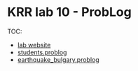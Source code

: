
# KRR lab 10 - ProbLog

TOC:
  - [lab website](https://ai.ia.agh.edu.pl/wiki/en:dydaktyka:problog:intro)
  - [students.problog](students.problog)
  - [earthquake_bulgary.problog](earthquake_bulgary.problog)
